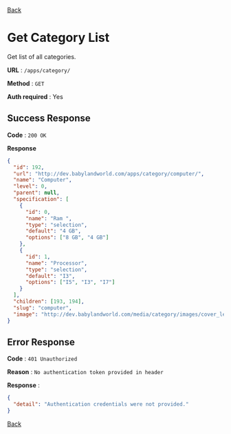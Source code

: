 [Back](../README.md)

# Get Category List

Get list of all categories.

**URL** : `/apps/category/`

**Method** : `GET`

**Auth required** : Yes

## Success Response

**Code** : `200 OK`

**Response**

```json
{
  "id": 192,
  "url": "http://dev.babylandworld.com/apps/category/computer/",
  "name": "Computer",
  "level": 0,
  "parent": null,
  "specification": [
    {
      "id": 0,
      "name": "Ram ",
      "type": "selection",
      "default": "4 GB",
      "options": ["8 GB", "4 GB"]
    },
    {
      "id": 1,
      "name": "Processor",
      "type": "selection",
      "default": "I3",
      "options": ["I5", "I3", "I7"]
    }
  ],
  "children": [193, 194],
  "slug": "computer",
  "image": "http://dev.babylandworld.com/media/category/images/cover_letter_of.com.np.jpg"
}
```

## Error Response

**Code** : `401 Unauthorized`

**Reason** : `No authentication token provided in header`

**Response** :

```json
{
  "detail": "Authentication credentials were not provided."
}
```

[Back](../README.md)

